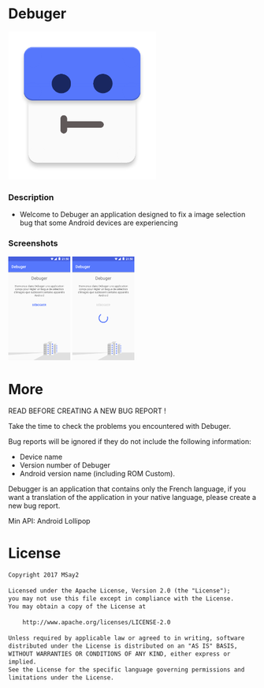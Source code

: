 # Debuger

<img src="screenshots/ic_launcher.png" width="300">

### Description
* Welcome to Debuger an application designed to fix a image selection bug that some Android devices are experiencing

### Screenshots
<img src="screenshots/screen_01.png" width="25%">
<img src="screenshots/screen_02.png" width="25%">

# More
READ BEFORE CREATING A NEW BUG REPORT !

Take the time to check the problems you encountered with Debuger.

Bug reports will be ignored if they do not include the following information:
* Device name
* Version number of Debuger
* Android version name (including ROM Custom).

Debugger is an application that contains only the French language, if you want a translation of the application in your native language, please create a new bug report.

Min API: Android Lollipop

 # License

```
Copyright 2017 MSay2

Licensed under the Apache License, Version 2.0 (the "License");
you may not use this file except in compliance with the License.
You may obtain a copy of the License at

    http://www.apache.org/licenses/LICENSE-2.0

Unless required by applicable law or agreed to in writing, software
distributed under the License is distributed on an "AS IS" BASIS,
WITHOUT WARRANTIES OR CONDITIONS OF ANY KIND, either express or implied.
See the License for the specific language governing permissions and
limitations under the License.
```
